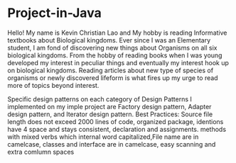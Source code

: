 # Project-in-Java
Hello! My name is Kevin Christian Lao and My hobby is reading Informative textbooks 
about Biological kingdoms. Ever since I was an Elementary student, I am fond of 
discovering new things about Organisms on all six biological kingdoms. From the 
hobby of reading books when I was young developed my interest in peculiar things 
and eventually my interest hook up on biological kingdoms. Reading articles about 
new type of species of organisms or newly discovered lifeform is what fires up my 
urge to read more of topics beyond interest. 

Specific design patterns on each category of Design Patterns I implemented on my 
imple project are Factory design pattern, Adapter design pattern, and Iterator 
design pattern. Best Practices: Source file length does not exceed 2000 lines
of code, organized package, identions have 4 space and stays consistent, 
declaration and assignments. methods with mixed verbs which internal word 
capitalized,File name are in camelcase, classes and interface are in camelcase,
easy scanning and extra comlumn spaces 
